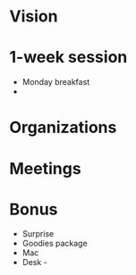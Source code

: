 # Vision

# 1-week session
- Monday breakfast
- 

# Organizations
# Meetings
# Bonus
- Surprise
- Goodies package
- Mac
- Desk - 